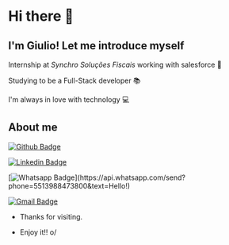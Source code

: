 # Hi there 👋
## I'm Giulio! Let me introduce myself

Internship at *Synchro Soluções Fiscais* working with salesforce 👔

Studying to be a Full-Stack developer 📚

I'm always in love with technology 💻

## About me 
[![Github Badge](https://img.shields.io/badge/-Github-000?style=flat-square&logo=Github&logoColor=white&link=https://github.com/GiulioBernardi)](https://github.com/GiulioBernardi)

[![Linkedin Badge](https://img.shields.io/badge/-LinkedIn-blue?style=flat-square&logo=Linkedin&logoColor=white&link=https://www.linkedin.com/in/giulio-bernardi-ti/)](https://www.linkedin.com/in/giulio-bernardi-ti/)

[![Whatsapp Badge](https://img.shields.io/badge/-Whatsapp-4CA143?style=flat-square&labelColor=4CA143&logo=whatsapp&logoColor=white&link=https://api.whatsapp.com/send?phone=55u_telefone_5513988473800&text=Hello!)](https://api.whatsapp.com/send?phone=5513988473800&text=Hello!)

[![Gmail Badge](https://img.shields.io/badge/-Gmail-c14438?style=flat-square&logo=Gmail&logoColor=white&link=mailto:giulioccbernardi@gmail.com)](mailto:giulioccbernardi@gmail.com)
 
- Thanks for visiting. 
 
- Enjoy it!! o/





<!--
**GiulioBernardi/GiulioBernardi** is a ✨ _special_ ✨ repository because its `README.md` (this file) appears on your GitHub profile.

Here are some ideas to get you started:

- 🔭 I’m currently working on ...
- 🌱 I’m currently learning ...
- 👯 I’m looking to collaborate on ...
- 🤔 I’m looking for help with ...
- 💬 Ask me about ...
- 📫 How to reach me: ...
- 😄 Pronouns: ...
- ⚡ Fun fact: ...
-->
